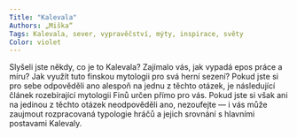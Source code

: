 ```yaml
---
Title: "Kalevala"
Authors: „Miška“
Tags: Kalevala, sever, vypravěčství, mýty, inspirace, světy
Color: violet
---
```

Slyšeli jste někdy, co je to Kalevala?
Zajímalo vás, jak vypadá epos práce
a míru? Jak využít tuto finskou mytologii
pro svá herní sezení? Pokud jste
si pro sebe odpověděli ano alespoň
na jednu z těchto otázek, je následující
článek rozebírající mytologii Finů
určen přímo pro vás. Pokud jste si
však ani na jedinou z těchto otázek
neodpověděli ano, nezoufejte — i vás
může zaujmout rozpracovaná typologie
hráčů a jejich srovnání s hlavními
postavami Kalevaly.
